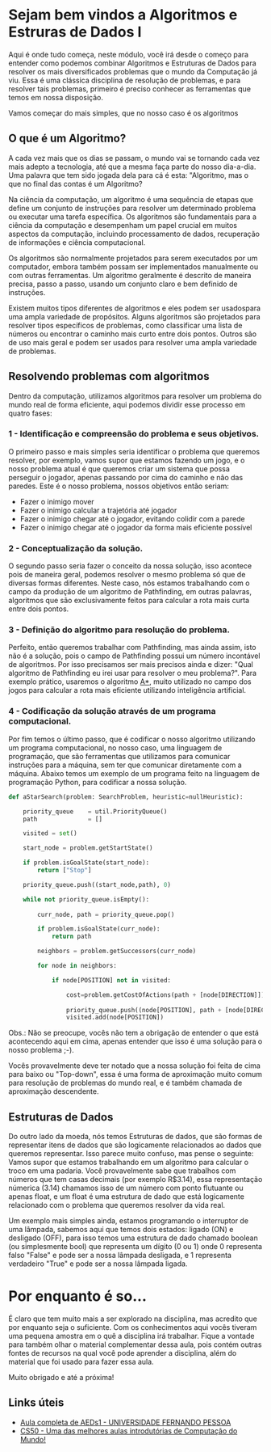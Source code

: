 # Sejam bem vindos a Algoritmos e Estruras de Dados I

Aqui é onde tudo começa, neste módulo, você irá desde o começo para entender como podemos combinar Algoritmos e Estruturas de Dados
para resolver os mais diversificados problemas que o mundo da Computação já viu. Essa é uma clássica disciplina de resolução de problemas,
e para resolver tais problemas, primeiro é preciso conhecer as ferramentas que temos em nossa disposição.

Vamos começar do mais simples, que no nosso caso é os algoritmos

## O que é um Algoritmo?

A cada vez mais que os dias se passam, o mundo vai se tornando cada vez mais adepto a tecnologia, até que a mesma faça parte do nosso dia-a-dia. 
Uma palavra que tem sido jogada dela para cá é esta: "Algoritmo, mas o que no final das contas é um Algoritmo?

Na ciência da computação, um algoritmo é uma sequência de etapas que define um conjunto de instruções para resolver um determinado problema ou executar uma tarefa específica. Os algoritmos são fundamentais para a ciência da computação e desempenham um papel crucial em muitos aspectos da computação, incluindo processamento de dados, recuperação de informações e ciência computacional.

Os algoritmos são normalmente projetados para serem executados por um computador, embora também possam ser implementados manualmente ou com outras ferramentas. Um algoritmo geralmente é descrito de maneira precisa, passo a passo, usando um conjunto claro e bem definido de instruções.

Existem muitos tipos diferentes de algoritmos e eles podem ser usados ​​para uma ampla variedade de propósitos. Alguns algoritmos são projetados para resolver tipos específicos de problemas, como classificar uma lista de números ou encontrar o caminho mais curto entre dois pontos. Outros são de uso mais geral e podem ser usados ​​para resolver uma ampla variedade de problemas.

## Resolvendo problemas com algoritmos

Dentro da computação, utilizamos algoritmos para resolver um problema do mundo real de forma eficiente, aqui podemos dividir esse processo em quatro fases:

### 1 - Identificação e compreensão do problema e seus objetivos.

O primeiro passo e mais simples seria identificar o problema que queremos resolver, por exemplo, vamos supor que estamos fazendo um jogo, e o nosso problema atual é que queremos criar um sistema que possa perseguir o jogador, apenas passando por cima do caminho e não das paredes. Este é o nosso problema, nossos objetivos então seriam:

- Fazer o inimigo mover
- Fazer o inimigo calcular a trajetória até jogador
- Fazer o inimigo chegar até o jogador, evitando colidir com a parede
- Fazer o inimigo chegar até o jogador da forma mais eficiente possível

### 2 - Conceptualização da solução.

O segundo passo seria fazer o conceito da nossa solução, isso acontece pois de maneira geral, podemos resolver o mesmo problema só que de diversas
formas diferentes. Neste caso, nós estamos trabalhando com o campo da produção de um algoritmo de Pathfinding, em outras palavras, algoritmos que são exclusivamente feitos para calcular a rota mais curta entre dois pontos. 

### 3 - Definição do algoritmo para resolução do problema.

Perfeito, então queremos trabalhar com Pathfinding, mas ainda assim, isto não é a solução, pois o campo de Pathfinding possui um número incontável de algoritmos. Por isso precisamos ser mais precisos ainda e dizer: "Qual algoritmo de Pathfinding eu irei usar para resolver o meu problema?". Para exemplo prático, usaremos o algoritmo [A*](https://www.inf.ufsc.br/~alexandre.goncalves.silva/courses/14s2/ine5633/trabalhos/t1/A%20%20%20Pathfinding%20para%20Iniciantes.pdf), muito utilizado no campo dos jogos para calcular a rota mais eficiente utilizando inteligência artificial.

### 4 - Codificação da solução através de um programa computacional.

Por fim temos o último passo, que é codificar o nosso algoritmo utilizando um programa computacional, no nosso caso, uma linguagem de programação, que são ferramentas que utilizamos para comunicar instruções para a máquina, sem ter que comunicar diretamente com a máquina. Abaixo temos um exemplo de um programa feito na linguagem de programação Python, para codificar a nossa solução.

```python
def aStarSearch(problem: SearchProblem, heuristic=nullHeuristic):

    priority_queue    = util.PriorityQueue()
    path              = []

    visited = set()

    start_node = problem.getStartState()

    if problem.isGoalState(start_node):
        return ["Stop"]

    priority_queue.push((start_node,path), 0)

    while not priority_queue.isEmpty():
        
        curr_node, path = priority_queue.pop()

        if problem.isGoalState(curr_node):
            return path

        neighbors = problem.getSuccessors(curr_node)

        for node in neighbors:

            if node[POSITION] not in visited:

                cost=problem.getCostOfActions(path + [node[DIRECTION]]) + heuristic(node[POSITION],problem)
                
                priority_queue.push((node[POSITION], path + [node[DIRECTION]]), cost)
                visited.add(node[POSITION])
```

Obs.: Não se preocupe, vocês não tem a obrigação de entender o que está acontecendo aqui em cima, apenas entender que isso é uma solução 
para o nosso problema ;-).

Vocês provavelmente deve ter notado que a nossa solução foi feita de cima para baixo ou "Top-down", essa é uma forma de aproximação muito comum para resolução de problemas do mundo real, e é também chamada de aproximação descendente.

## Estruturas de Dados

Do outro lado da moeda, nós temos Estruturas de dados, que são formas de representar itens de dados que são logicamente relacionados ao dados
que queremos representar. Isso parece muito confuso, mas pense o seguinte: Vamos supor que estamos trabalhando em um algoritmo para 
calcular o troco em uma padaria. Você provavelmente sabe que trabalhos com números que tem casas decimais (por exemplo R$3.14), essa representação
númerica (3.14) chamamos isso de um número com ponto flutuante ou apenas float, e um float é uma estrutura de dado que está logicamente relacionado
com o problema que queremos resolver da vida real.

Um exemplo mais simples ainda, estamos programando o interruptor de uma lâmpada, sabemos aqui que temos dois estados: ligado (ON) e desligado (OFF), para isso temos uma estrutura de dado chamado boolean (ou simplesmente bool) que representa um dígito (0 ou 1) onde 0 representa falso "False" e pode ser a nossa lâmpada desligada, e 1 representa verdadeiro "True" e pode ser a nossa lâmpada ligada.

# Por enquanto é so...

É claro que tem muito mais a ser explorado na disciplina, mas acredito que por enquanto seja o suficiente. Com os conhecimentos aqui vocês tiveram uma pequena amostra em o quê a disciplina irá trabalhar. Fique a vontade para também olhar o material complementar dessa aula, pois contém outras fontes de recursos na qual você pode aprender a disciplina, além do material que foi usado para fazer essa aula.

Muito obrigado e até a próxima! 

## Links úteis

- [Aula completa de AEDs1 - UNIVERSIDADE FERNANDO PESSOA](http://www3.dsi.uminho.pt/iiee/repos/AEDados.pdf)
- [CS50 - Uma das melhores aulas introdutórias de Computação do Mundo!](http://www3.dsi.uminho.pt/iiee/repos/AEDados.pdf)
